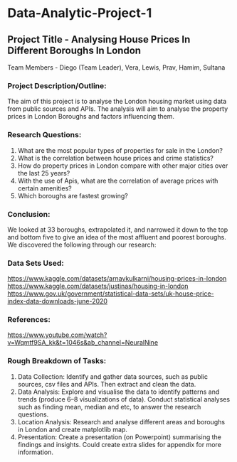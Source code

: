 # Data-Analytic-Project-1

## Project Title - Analysing House Prices In Different Boroughs In London 
Team Members -  Diego (Team Leader), Vera, Lewis, Prav, Hamim, Sultana

### Project Description/Outline:
The aim of this project is to analyse the London housing market using data from public sources and APIs.
The analysis will aim to analyse the property prices in London Boroughs and factors influencing them. 


### Research Questions:
1.   What are the most popular types of properties for sale in the London?
2.   What is the correlation between house prices and crime statistics?
3.   How do property prices in London compare with other major cities over the last 25 years?
4.   With the use of Apis, what are the correlation of average prices with certain amenities? 
5.   Which boroughs are fastest growing?

### Conclusion:
We looked at 33 boroughs, extrapolated it, and narrowed it down to the top and bottom five to give an idea of the most affluent and poorest boroughs. We discovered the following through our research:

### Data Sets Used:
https://www.kaggle.com/datasets/arnavkulkarni/housing-prices-in-london
https://www.kaggle.com/datasets/justinas/housing-in-london
https://www.gov.uk/government/statistical-data-sets/uk-house-price-index-data-downloads-june-2020

### References:
https://www.youtube.com/watch?v=Wqmtf9SA_kk&t=1046s&ab_channel=NeuralNine

### Rough Breakdown of Tasks:
1. Data Collection: Identify and gather data sources, such as public sources, csv files and APIs. Then extract and clean the data.
2. Data Analysis: Explore and visualise the data to identify patterns and trends (produce 6–8 visualizations of data). Conduct statistical analyses such as finding mean, median and etc, to answer the research questions.
3. Location Analysis: Research and analyse different areas and boroughs in London and create matplotlib map.
4. Presentation: Create a presentation (on Powerpoint) summarising the findings and insights. Could create extra slides for appendix for more information.
